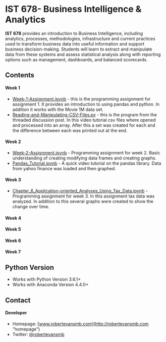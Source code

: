 IST 678- Business Intelligence & Analytics
======
**IST 678** provides an introduction to Business Intelligence, including analytics, processes, methodologies, infrastructure and current practices used to transform business data into useful information and support business decision-making. Students will learn to extract and manipulate data from these systems and assess statistical analysis along with reporting options such as management, dashboards, and balanced scorecards.

## Contents
#### Week 1
* [Week-1-Assignment.ipynb](Week-1/Week-1-Assignment.ipynb) - this is the programming assignment for assignment 1. It provides an introduction to using pandas and python. In addition it works with the Movie 1M data set.
* [Reading-and-Manipulating-CSV-Files.py](Week-1/Reading-and-Manipulating-CSV-Files.py) - this is the program from the threaded discussion post. In this video tutorial csv files where opened and processed into an array. After this a set was created for each and the difference between each was printed out at the end.
#### Week 2
* [Week-2-Assignment.ipynb](Week-2/Week-2-Assignment.ipynb) - Programming assignment for week 2. Basic understanding of creating modifying data frames and creating graphs.
* [Pandas_Tutorial.ipynb](Week-2/Pandas_Tutorial.ipynb) - A quick video tutorial on the pandas library. Data from yahoo finance was loaded and then graphed.
#### Week 3
* [Chapter_6_Application-oriented_Analyses_Using_Tax_Data.ipynb](Week-3/Chapter_6_Application-oriented_Analyses_Using_Tax_Data.ipynb) - Programming assignment for week 3. In this assignment tax data was analyzed. In addition to this several graphs were created to show the change over time.
#### Week 4
#### Week 5
#### Week 6
#### Week 7

## Python Version 
* Works with Python Version 3.6.1+
* Works with Anaconda Version 4.4.0+

## Contact
#### Developer
* Homepage:  [www.robertevansmb.com](http://robertevansmb.com "homepage")
* Twitter: [@robertevansmb](https://twitter.com/robertevansmb "robertevansmb on twitter")
